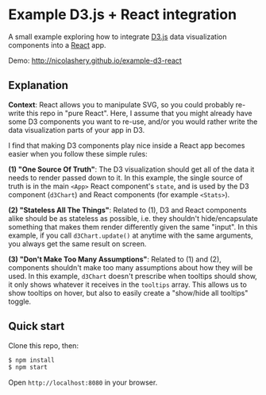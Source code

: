# Example D3.js + React integration

A small example exploring how to integrate [D3.js](http://d3js.org/) data visualization components into a [React](http://facebook.github.io/react/) app.

Demo: http://nicolashery.github.io/example-d3-react

## Explanation

**Context**: React allows you to manipulate SVG, so you could probably re-write this repo in "pure React". Here, I assume that you might already have some D3 components you want to re-use, and/or you would rather write the data visualization parts of your app in D3.

I find that making D3 components play nice inside a React app becomes easier when you follow these simple rules:

**(1) "One Source Of Truth"**: The D3 visualization should get all of the data it needs to render passed down to it. In this example, the single source of truth is in the main `<App>` React component's `state`, and is used by the D3 component (`d3Chart`) and React components (for example `<Stats>`).

**(2) "Stateless All The Things"**: Related to (1), D3 and React components alike should be as stateless as possible, i.e. they shouldn't hide/encapsulate something that makes them render differently given the same "input". In this example, if you call `d3Chart.update()` at anytime with the same arguments, you always get the same result on screen.

**(3) "Don't Make Too Many Assumptions"**: Related to (1) and (2), components shouldn't make too many assumptions about how they will be used. In this example, `d3Chart` doesn't prescribe when tooltips should show, it only shows whatever it receives in the `tooltips` array. This allows us to show tooltips on hover, but also to easily create a "show/hide all tooltips" toggle.

## Quick start

Clone this repo, then:

```bash
$ npm install
$ npm start
```

Open `http://localhost:8080` in your browser.
